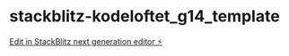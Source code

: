# stackblitz-kodeloftet_g14_template

[Edit in StackBlitz next generation editor ⚡️](https://stackblitz.com/~/github.com/eirinedvinsen/stackblitz-kodeloftet_g14_template)